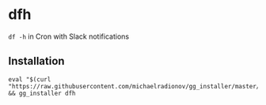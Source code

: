# dfh
`df -h` in Cron with Slack notifications

## Installation

```shell
eval "$(curl "https://raw.githubusercontent.com/michaelradionov/gg_installer/master/gg_installer.sh")" && gg_installer dfh
```
